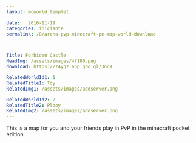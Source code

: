 ```yaml
---
layout: mcworld_templet

date:   2016-11-19
categories: iniciante
permalink: /8/arena-pvp-minecraft-pe-map-world-download



Title: Forbiden Castle
HeadImg: /assets/images/47180.png
download: https://z4yq2.app.goo.gl/3nq9

RelatedWorldId1: 1
RelatedTitle1: Toy
RelatedImg1: /assets/images/addserver.png

RelatedWorldId2: 2
RelatedTitle2: Plooy
RelatedImg2: /assets/images/addserver.png
---
```

This is a map for you and your friends play in PvP in the minecraft pocket edition
